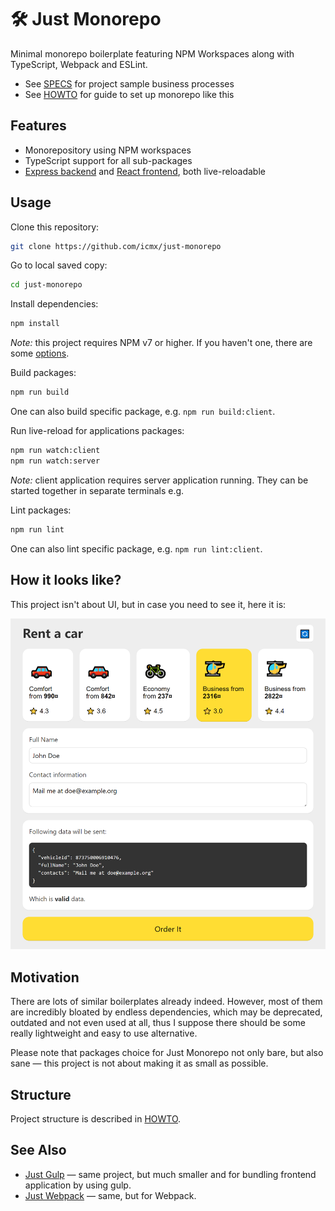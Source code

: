 # 🛠️ Just Monorepo

Minimal monorepo boilerplate featuring NPM Workspaces along with TypeScript, Webpack and ESLint.

  - See [SPECS](SPECS.md) for project sample business processes
  - See [HOWTO](HOWTO.md) for guide to set up monorepo like this

## Features

  - Monorepository using NPM workspaces
  - TypeScript support for all sub-packages
  - [Express backend](packages/server) and [React frontend](packages/client), both live-reloadable

## Usage

Clone this repository:

```sh
git clone https://github.com/icmx/just-monorepo
```

Go to local saved copy:

```sh
cd just-monorepo
```

Install dependencies:

```sh
npm install
```

*Note:* this project requires NPM v7 or higher. If you haven't one, there are some [options](HOWTO.md#note-for-npmv7).

Build packages:

```sh
npm run build
```

One can also build specific package, e.g. `npm run build:client`.

Run live-reload for applications packages:

```sh
npm run watch:client
npm run watch:server
```

*Note:* client application requires server application running. They can be started together in separate terminals e.g.

Lint packages:

```sh
npm run lint
```

One can also lint specific package, e.g. `npm run lint:client`.

## How it looks like?

This project isn't about UI, but in case you need to see it, here it is:

![Screenshot of project user interface](demo.png)

## Motivation

There are lots of similar boilerplates already indeed. However, most of them are incredibly bloated by endless dependencies, which may be deprecated, outdated and not even used at all, thus I suppose there should be some really lightweight and easy to use alternative.

Please note that packages choice for Just Monorepo not only bare, but also sane — this project is not about making it as small as possible.

## Structure

Project structure is described in [HOWTO](HOWTO.md).

## See Also

  - [Just Gulp](https://github.com/icmx/just-gulp) — same project, but much smaller and for bundling frontend application by using gulp.
  - [Just Webpack](https://github.com/icmx/just-webpack) — same, but for Webpack.
